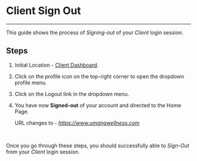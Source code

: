 # Client Sign Out

---

This guide shows the process of _Signing-out_ of your _Client_ login session.

## Steps

1. Initial Location - [Client Dashboard](https://www.umangwellness.com/client/dashboard).

2. Click on the profile icon on the top-right corner to open the dropdown profile menu.

3. Click on the Logout link in the dropdown menu.

4. You have now **Signed-out** of your account and directed to the Home Page.

    URL changes to - _https://www.umangwellness.com_

    <br/>

Once you go through these steps, you should successfully able to _Sign-Out_ from your _Client_ login session.